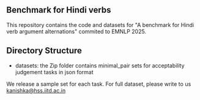 ## Benchmark for Hindi verbs
This repository contains the code and datasets for "A benchmark for Hindi verb argument alternations" commited to EMNLP 2025.
## Directory Structure
* datasets: the Zip folder contains minimal_pair sets for acceptability judgement tasks in json format

We release a sample set for each task. For full dataset, please write to us kanishka@hss.iitd.ac.in
